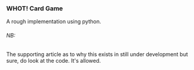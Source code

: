 ### WHOT! Card Game

A rough implementation using python.

###### NB:
The supporting article as to why this exists in still under development but sure, do look at the code. It's allowed.